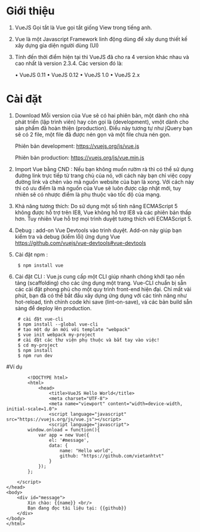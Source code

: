 
# Giới thiệu
1. VueJS Gọi tắt là Vue gọi tắt giống View  trong tiếng anh.
2. Vue là một Javascript Framework linh động dùng để xây dung thiết kế xây dựng gia diện người dùng (UI)
3. Tính đến thời điểm hiện tại thì VueJS đã cho ra 4 version khác nhau và cao nhất là version 2.3.4. Các version đó là:

    •	VueJS 0.11
    •	VueJS 0.12
    •	VueJS 1.0
    •	VueJS 2.x
# Cài đặt
1. Download
    Mỗi version của Vue sẽ có hai phiên bản, một dành cho nhà phát triển (lập trình viên)  hay còn gọi là (development), vmột dành cho sản phẩm đã hoàn thiện (production). Điều này tương tự như jQuery bạn sẽ có 2 file, một file đã được nén gọn và một file chưa nén gọn.
    
    Phiên bản development: https://vuejs.org/js/vue.js
    
    Phiên bản production: https://vuejs.org/js/vue.min.js
2. Import Vue bằng CND :
    Nếu bạn không muốn rườm rà thì có thể sử dụng đường link trực tiếp từ trang chủ của nó, với cách này bạn chỉ việc copy đường link và chèn vào mã nguồn website của bạn là xong. Với cách này thì có ưu điểm là mã nguồn của Vue sẽ luôn được cập nhật mới, tuy nhiên sẽ có nhược điểm là phụ thuộc vào tốc độ của mạng.
3. Khả năng tương thích: 
    Do sử dụng một số tính năng ECMAScript 5 không được hỗ trợ trên IE8, Vue không hỗ trợ IE8 và các phiên bản thấp hơn. Tuy nhiên Vue hỗ trợ mọi trình duyệt tương thích với ECMAScript 5.
4. Debug :
    add-on Vue Devtools vào trình duyệt. Add-on này giúp bạn kiểm tra và debug (kiểm lỗi) ứng dụng Vue 
    https://github.com/vuejs/vue-devtools#vue-devtools
5. Cài đặt npm :         
       
        $ npm install vue
6. Cài đặt CLI :
    Vue.js cung cấp một CLI giúp nhanh chóng khởi tạo nền tảng (scaffolding) cho các ứng dụng một trang. Vue-CLI chuẩn bị sẵn các cài đặt phong phú cho một quy trình front-end hiện đại. Chỉ mất vài phút, bạn đã có thể bắt đầu xây dựng ứng dụng với các tính năng như hot-reload, tinh chỉnh code khi save (lint-on-save), và các bản build sẵn sàng để deploy lên production.
        
        # cài đặt vue-cli
        $ npm install --global vue-cli
        # tạo một dự án mới với template "webpack"
        $ vue init webpack my-project
        # cài đặt các thư viện phụ thuộc và bắt tay vào việc!
        $ cd my-project
        $ npm install
        $ npm run dev
#Ví dụ

            <!DOCTYPE html>
            <html>
                <head>
                    <title>VueJS Hello World</title>
                    <meta charset="UTF-8">
                    <meta name="viewport" content="width=device-width, initial-scale=1.0">
                    <script language="javascript" src="https://vuejs.org/js/vue.js"></script>
                    <script language="javascript">
            window.onload = function(){
                var app = new Vue({
                    el: '#message',
                    data: {
                        name: "Hello world",  
                        github: "https://github.com/vietanhtvt"
                    }
                });
            };
             
        </script>
    </head>
    <body>
        <div id="message">
            Xin chào: {{name}} <br/>
            Bạn đang đọc tài liệu tại: {{github}}
        </div>
    </body>
    </html>
